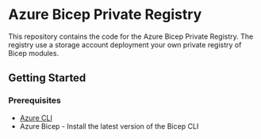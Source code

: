# Azure Bicep Private Registry

This repository contains the code for the Azure Bicep Private Registry. The registry use a storage account deployment your own private registry of Bicep modules.

## Getting Started

### Prerequisites

- [Azure CLI](https://docs.microsoft.com/en-us/cli/azure/install-azure-cli?view=azure-cli-latest)
- Azure Bicep - Install the latest version of the Bicep CLI

